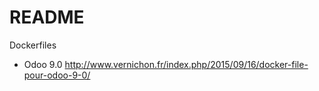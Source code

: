 # README #

 
Dockerfiles 

- Odoo 9.0  http://www.vernichon.fr/index.php/2015/09/16/docker-file-pour-odoo-9-0/